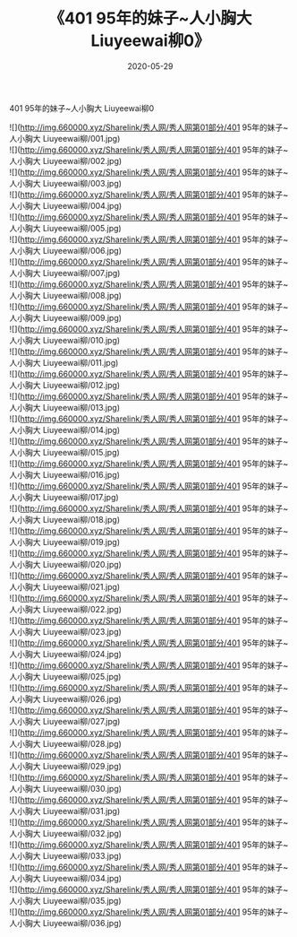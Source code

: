 ﻿---
layout: post
title:  《401 95年的妹子~人小胸大 Liuyeewai柳0》
date:   2020-05-29
img: http://img.660000.xyz/Sharelink/秀人网/秀人网第01部分/401 95年的妹子~人小胸大 Liuyeewai柳0/000.jpg
categories: [美女, 清纯, 唯美]
---

401 95年的妹子~人小胸大 Liuyeewai柳0

  ![](http://img.660000.xyz/Sharelink/秀人网/秀人网第01部分/401 95年的妹子~人小胸大 Liuyeewai柳/001.jpg) <br> ![](http://img.660000.xyz/Sharelink/秀人网/秀人网第01部分/401 95年的妹子~人小胸大 Liuyeewai柳/002.jpg) <br> ![](http://img.660000.xyz/Sharelink/秀人网/秀人网第01部分/401 95年的妹子~人小胸大 Liuyeewai柳/003.jpg) <br> ![](http://img.660000.xyz/Sharelink/秀人网/秀人网第01部分/401 95年的妹子~人小胸大 Liuyeewai柳/004.jpg) <br> ![](http://img.660000.xyz/Sharelink/秀人网/秀人网第01部分/401 95年的妹子~人小胸大 Liuyeewai柳/005.jpg) <br> ![](http://img.660000.xyz/Sharelink/秀人网/秀人网第01部分/401 95年的妹子~人小胸大 Liuyeewai柳/006.jpg) <br> ![](http://img.660000.xyz/Sharelink/秀人网/秀人网第01部分/401 95年的妹子~人小胸大 Liuyeewai柳/007.jpg) <br> ![](http://img.660000.xyz/Sharelink/秀人网/秀人网第01部分/401 95年的妹子~人小胸大 Liuyeewai柳/008.jpg) <br> ![](http://img.660000.xyz/Sharelink/秀人网/秀人网第01部分/401 95年的妹子~人小胸大 Liuyeewai柳/009.jpg) <br> ![](http://img.660000.xyz/Sharelink/秀人网/秀人网第01部分/401 95年的妹子~人小胸大 Liuyeewai柳/010.jpg) <br> ![](http://img.660000.xyz/Sharelink/秀人网/秀人网第01部分/401 95年的妹子~人小胸大 Liuyeewai柳/011.jpg) <br> ![](http://img.660000.xyz/Sharelink/秀人网/秀人网第01部分/401 95年的妹子~人小胸大 Liuyeewai柳/012.jpg) <br> ![](http://img.660000.xyz/Sharelink/秀人网/秀人网第01部分/401 95年的妹子~人小胸大 Liuyeewai柳/013.jpg) <br> ![](http://img.660000.xyz/Sharelink/秀人网/秀人网第01部分/401 95年的妹子~人小胸大 Liuyeewai柳/014.jpg) <br> ![](http://img.660000.xyz/Sharelink/秀人网/秀人网第01部分/401 95年的妹子~人小胸大 Liuyeewai柳/015.jpg) <br> ![](http://img.660000.xyz/Sharelink/秀人网/秀人网第01部分/401 95年的妹子~人小胸大 Liuyeewai柳/016.jpg) <br> ![](http://img.660000.xyz/Sharelink/秀人网/秀人网第01部分/401 95年的妹子~人小胸大 Liuyeewai柳/017.jpg) <br> ![](http://img.660000.xyz/Sharelink/秀人网/秀人网第01部分/401 95年的妹子~人小胸大 Liuyeewai柳/018.jpg) <br> ![](http://img.660000.xyz/Sharelink/秀人网/秀人网第01部分/401 95年的妹子~人小胸大 Liuyeewai柳/019.jpg) <br> ![](http://img.660000.xyz/Sharelink/秀人网/秀人网第01部分/401 95年的妹子~人小胸大 Liuyeewai柳/020.jpg) <br> ![](http://img.660000.xyz/Sharelink/秀人网/秀人网第01部分/401 95年的妹子~人小胸大 Liuyeewai柳/021.jpg) <br> ![](http://img.660000.xyz/Sharelink/秀人网/秀人网第01部分/401 95年的妹子~人小胸大 Liuyeewai柳/022.jpg) <br> ![](http://img.660000.xyz/Sharelink/秀人网/秀人网第01部分/401 95年的妹子~人小胸大 Liuyeewai柳/023.jpg) <br> ![](http://img.660000.xyz/Sharelink/秀人网/秀人网第01部分/401 95年的妹子~人小胸大 Liuyeewai柳/024.jpg) <br> ![](http://img.660000.xyz/Sharelink/秀人网/秀人网第01部分/401 95年的妹子~人小胸大 Liuyeewai柳/025.jpg) <br> ![](http://img.660000.xyz/Sharelink/秀人网/秀人网第01部分/401 95年的妹子~人小胸大 Liuyeewai柳/026.jpg) <br> ![](http://img.660000.xyz/Sharelink/秀人网/秀人网第01部分/401 95年的妹子~人小胸大 Liuyeewai柳/027.jpg) <br> ![](http://img.660000.xyz/Sharelink/秀人网/秀人网第01部分/401 95年的妹子~人小胸大 Liuyeewai柳/028.jpg) <br> ![](http://img.660000.xyz/Sharelink/秀人网/秀人网第01部分/401 95年的妹子~人小胸大 Liuyeewai柳/029.jpg) <br> ![](http://img.660000.xyz/Sharelink/秀人网/秀人网第01部分/401 95年的妹子~人小胸大 Liuyeewai柳/030.jpg) <br> ![](http://img.660000.xyz/Sharelink/秀人网/秀人网第01部分/401 95年的妹子~人小胸大 Liuyeewai柳/031.jpg) <br> ![](http://img.660000.xyz/Sharelink/秀人网/秀人网第01部分/401 95年的妹子~人小胸大 Liuyeewai柳/032.jpg) <br> ![](http://img.660000.xyz/Sharelink/秀人网/秀人网第01部分/401 95年的妹子~人小胸大 Liuyeewai柳/033.jpg) <br> ![](http://img.660000.xyz/Sharelink/秀人网/秀人网第01部分/401 95年的妹子~人小胸大 Liuyeewai柳/034.jpg) <br> ![](http://img.660000.xyz/Sharelink/秀人网/秀人网第01部分/401 95年的妹子~人小胸大 Liuyeewai柳/035.jpg) <br> ![](http://img.660000.xyz/Sharelink/秀人网/秀人网第01部分/401 95年的妹子~人小胸大 Liuyeewai柳/036.jpg) <br>